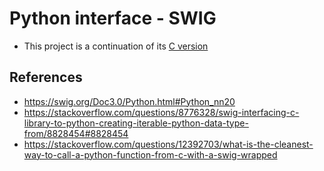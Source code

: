# Python interface - SWIG

* This project is a continuation of its [C version](../../../c/04_fancy-functions/04_python-interface/3_calling-c-from-python-swig/)


## References

* https://swig.org/Doc3.0/Python.html#Python_nn20
* https://stackoverflow.com/questions/8776328/swig-interfacing-c-library-to-python-creating-iterable-python-data-type-from/8828454#8828454
* https://stackoverflow.com/questions/12392703/what-is-the-cleanest-way-to-call-a-python-function-from-c-with-a-swig-wrapped